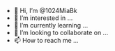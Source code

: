 - 👋 Hi, I’m @1024MiaBk
- 👀 I’m interested in ...
- 🌱 I’m currently learning ...
- 💞️ I’m looking to collaborate on ...
- 📫 How to reach me ...

<!---
1024MiaBk/1024MiaBk is a ✨ special ✨ repository because its `README.md` (this file) appears on your GitHub profile.
You can click the Preview link to take a look at your changes.
--->
